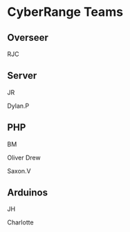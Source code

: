 # CyberRange Teams

## Overseer

RJC

## Server 

JR

Dylan.P


## PHP

BM

Oliver Drew

Saxon.V

## Arduinos

JH

Charlotte
